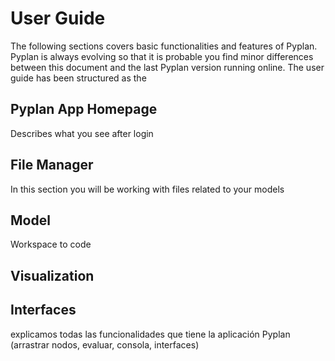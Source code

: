 # User Guide

The following sections covers basic functionalities and features of Pyplan.
Pyplan is always evolving so that it is probable you find minor differences between this document and the last Pyplan version running online.
The user guide has been structured as the 
## Pyplan App Homepage
Describes what you see after login

## File Manager
In this section you will be working with files related to your models

## Model
Workspace to code

## Visualization


## Interfaces


explicamos todas las funcionalidades que tiene la aplicación Pyplan (arrastrar nodos, evaluar, consola, interfaces)

<!--stackedit_data:
eyJoaXN0b3J5IjpbMTU2MDIxNDc2OCwtMTI3MzQ3NjQ2MCwtMT
gwMjMwMzU4NF19
-->